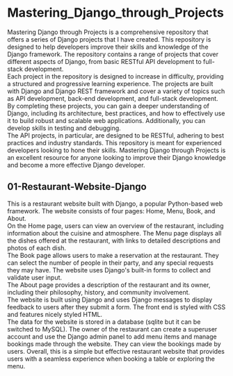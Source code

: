 # Mastering_Django_through_Projects
Mastering Django through Projects is a comprehensive repository that offers a series of Django projects that I have created. This repository is designed to help developers improve their skills and knowledge of the Django framework. The repository contains a range of projects that cover different aspects of Django, from basic RESTful API development to full-stack development. </br>
Each project in the repository is designed to increase in difficulty, providing a structured and progressive learning experience. The projects are built with Django and Django REST framework and cover a variety of topics such as API development, back-end development, and full-stack development. By completing these projects, you can gain a deeper understanding of Django, including its architecture, best practices, and how to effectively use it to build robust and scalable web applications. Additionally, you can develop skills in testing and debugging. </br>
The API projects, in particular, are designed to be RESTful, adhering to best practices and industry standards. This repository is meant for experienced developers looking to hone their skills. Mastering Django through Projects is an excellent resource for anyone looking to improve their Django knowledge and become a more effective Django developer.</br>

## 01-Restaurant-Website-Django
This is a restaurant website built with Django, a popular Python-based web framework. The website consists of four pages: Home, Menu, Book, and About.</br>
On the Home page, users can view an overview of the restaurant, including information about the cuisine and atmosphere. The Menu page displays all the dishes offered at the restaurant, with links to detailed descriptions and photos of each dish.</br>
The Book page allows users to make a reservation at the restaurant. They can select the number of people in their party, and any special requests they may have. The website uses Django's built-in forms to collect and validate user input.</br>
The About page provides a description of the restaurant and its owner, including their philosophy, history, and community involvement.</br>
The website is built using Django and uses Django messages to display feedback to users after they submit a form. The front end is styled with CSS and features nicely styled HTML.</br>
The data for the website is stored in a database (sqlite but it can be switched to MySQL). The owner of the restaurant can create a superuser account and use the Django admin panel to add menu items and manage bookings made through the website. They can view the bookings made by users. Overall, this is a simple but effective restaurant website that provides users with a seamless experience when booking a table or exploring the menu.</br>
